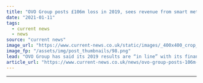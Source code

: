 ```yaml
---
title: "OVO Group posts £106m loss in 2019, sees revenue from smart meter installations decline"
date: "2021-01-11"
tags: 
  - current news
  - news
source: "current news"
image_url: "https://www.current-news.co.uk/static/images/_400x400_crop_center-center/Stephen-Fitzpatrick-OVO-large-image.png"
image_fp: "/assets/img/post_thumbnails/98.png"
lead: "OVO Group has said its 2019 results are “in line” with its financial plan despite recording a loss of £106 million for the year."
article_url: "https://www.current-news.co.uk/news/ovo-group-posts-106m-loss-in-2019-sees-revenue-from-smart-meter-installations-decline?utm_source=rss-feeds&utm_medium=rss&utm_campaign=rss"
---
```


---
